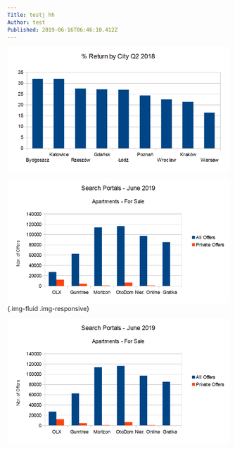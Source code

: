 ```yaml
---
Title: testj hh
Author: test
Published: 2019-06-16T06:46:10.412Z
---
```

![](../assets/Images/airbnb-graph.png)

![](../assets/Images/aptsalenational.png){.img-fluid .img-responsive}

![](../assets/Images/aptsalenational.png)
